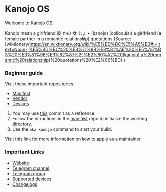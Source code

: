 Kanojo OS
===========

Welcome to Kanojo OS!

Kanojo mean a girlfriend
彼 かの 女 じょ • (kanojo) (colloquial) a girlfriend (a female partner in a romantic relationship) quotations
(Source:[wiktionary(https://en.wiktionary.org/wiki/%E5%BD%BC%E5%A5%B3#:~:text=Noun-,%E5%BD%BC%20%E3%81%8B%E3%81%AE%20%E5%A5%B3%20%E3%81%98%E3%82%87%20%E2%80%A2%20(kanojo),a%20romantic%20relationship)%20quotations%20%E2%96%BC) )

### Beginner guide

Visit these important repositories:

- [Manifest](https://github.com/KanojoOS/manifest)
- [Vendor](https://github.com/KanojoOS/kanojo_vendor)
- [Devices](https://github.com/KanojoOS-Devices)

1. You may use [this](https://github.com/KanojoOS-Devices/device_xiaomi_raphael/commit/16fb4644fcfe3d2d73f27a8ef907451acf6d39e2) commit as a reference.
2. Follow the intructions in the [manifest](https://github.com/KanojoOS/manifest) repo to initialize the working directory.
3. Use the ```mka kanojo``` command to start your build.

Visit [this link](https://github.com/KanojoOS/manifest#applying-for-maintainership-of-a-device) for more information on how to apply as a maintainer.

### Important Links

- [Website](https://kanojo-os.my.id)
- [Telegram channel](https://t.me/Kanojo-OS-Official)
- [Telegram group](https://t.me/KanojoOS)
- [Supported devices](https://github.com/KanojoOS-Devices/official_devices/tree/master/builds)
- [Changelogs](https://github.com/KanojoOS-Devices/official_devices/tree/master/changelogs)

